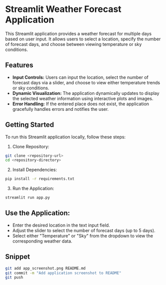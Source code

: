 # Streamlit Weather Forecast Application

This Streamlit application provides a weather forecast for multiple days based on user input. It allows users to select a location, specify the number of forecast days, and choose between viewing temperature or sky conditions.

## Features
- **Input Controls:** Users can input the location, select the number of forecast days via a slider, and choose to view either temperature trends or sky conditions.
- **Dynamic Visualization:** The application dynamically updates to display the selected weather information using interactive plots and images.
- **Error Handling:** If the entered place does not exist, the application gracefully handles errors and notifies the user.

## Getting Started
To run this Streamlit application locally, follow these steps:

1. Clone Repository:

```bash
git clone <repository-url>
cd <repository-directory>
```

2. Install Dependencies:

```bash
pip install -r requirements.txt
```

3. Run the Application:

```bash
streamlit run app.py
```

## Use the Application:

- Enter the desired location in the text input field.
- Adjust the slider to select the number of forecast days (up to 5 days).
- Select either "Temperature" or "Sky" from the dropdown to view the corresponding weather data.

## Snippet
```bash
git add app_screenshot.png README.md
git commit -m "Add application screenshot to README"
git push
